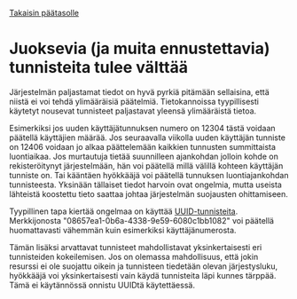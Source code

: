 [Takaisin päätasolle](./../README.md)

# Juoksevia (ja muita ennustettavia) tunnisteita tulee välttää

Järjestelmän paljastamat tiedot on hyvä pyrkiä pitämään sellaisina, että niistä
ei voi tehdä ylimääräisiä päätelmiä. Tietokannoissa tyypillisesti käytetyt
nousevat tunnisteet paljastavat yleensä ylimääräistä tietoa.

Esimerkiksi jos uuden käyttäjätunnuksen numero on 12304 tästä voidaan päätellä
käyttäjien määrää. Jos seuraavalla viikolla uuden käyttäjän tunniste on 12406
voidaan jo alkaa päättelemään kaikkien tunnusten summittaista luontiaikaa. Jos
murtautuja tietää suunnilleen ajankohdan jolloin kohde on rekisteröitynyt
järjestelmään, hän voi päätellä millä välillä kohteen käyttäjän tunniste on. Tai
kääntäen hyökkääjä voi päätellä tunnuksen luontiajankohdan
tunnisteesta. Yksinään tällaiset tiedot harvoin ovat ongelmia, mutta useista
lähteistä koostettu tieto saattaa johtaa järjestelmän suojausten ohittamiseen.

Tyypillinen tapa kiertää ongelmaa on käyttää
[UUID-tunnisteita](https://en.wikipedia.org/wiki/Universally_unique_identifier).
Merkkijonosta "08657ea1-0b6a-4338-9e59-6080c1bb1082" voi päätellä huomattavasti
vähemmän kuin esimerkiksi käyttäjänumerosta.

Tämän lisäksi arvattavat tunnisteet mahdollistavat yksinkertaisesti eri
tunnisteiden kokeilemisen. Jos on olemassa mahdollisuus, että jokin resurssi ei
ole suojattu oikein ja tunnisteen tiedetään olevan järjestysluku, hyökkääjä voi
yksinkertaisesti vain käydä tunnisteita läpi kunnes tärppää. Tämä ei käytännössä
onnistu UUIDtä käytettäessä.

